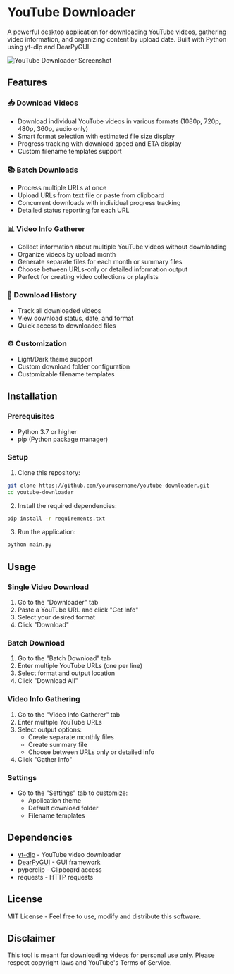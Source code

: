 # YouTube Downloader

A powerful desktop application for downloading YouTube videos, gathering video information, and organizing content by upload date. Built with Python using yt-dlp and DearPyGUI.

![YouTube Downloader Screenshot](screenshot.png)

## Features

### 📥 Download Videos
- Download individual YouTube videos in various formats (1080p, 720p, 480p, 360p, audio only)
- Smart format selection with estimated file size display
- Progress tracking with download speed and ETA display
- Custom filename templates support

### 📚 Batch Downloads
- Process multiple URLs at once
- Upload URLs from text file or paste from clipboard
- Concurrent downloads with individual progress tracking
- Detailed status reporting for each URL

### 📊 Video Info Gatherer
- Collect information about multiple YouTube videos without downloading
- Organize videos by upload month
- Generate separate files for each month or summary files
- Choose between URLs-only or detailed information output
- Perfect for creating video collections or playlists

### 📂 Download History
- Track all downloaded videos
- View download status, date, and format
- Quick access to downloaded files

### ⚙️ Customization
- Light/Dark theme support
- Custom download folder configuration
- Customizable filename templates

## Installation

### Prerequisites
- Python 3.7 or higher
- pip (Python package manager)

### Setup

1. Clone this repository:
```bash
git clone https://github.com/yourusername/youtube-downloader.git
cd youtube-downloader
```

2. Install the required dependencies:
```bash
pip install -r requirements.txt
```

3. Run the application:
```bash
python main.py
```

## Usage

### Single Video Download
1. Go to the "Downloader" tab
2. Paste a YouTube URL and click "Get Info"
3. Select your desired format
4. Click "Download"

### Batch Download
1. Go to the "Batch Download" tab
2. Enter multiple YouTube URLs (one per line)
3. Select format and output location
4. Click "Download All"

### Video Info Gathering
1. Go to the "Video Info Gatherer" tab
2. Enter multiple YouTube URLs
3. Select output options:
   - Create separate monthly files
   - Create summary file
   - Choose between URLs only or detailed info
4. Click "Gather Info"

### Settings
- Go to the "Settings" tab to customize:
  - Application theme
  - Default download folder
  - Filename templates

## Dependencies

- [yt-dlp](https://github.com/yt-dlp/yt-dlp) - YouTube video downloader
- [DearPyGUI](https://github.com/hoffstadt/DearPyGui) - GUI framework
- pyperclip - Clipboard access
- requests - HTTP requests

## License

MIT License - Feel free to use, modify and distribute this software.

## Disclaimer

This tool is meant for downloading videos for personal use only. Please respect copyright laws and YouTube's Terms of Service.
